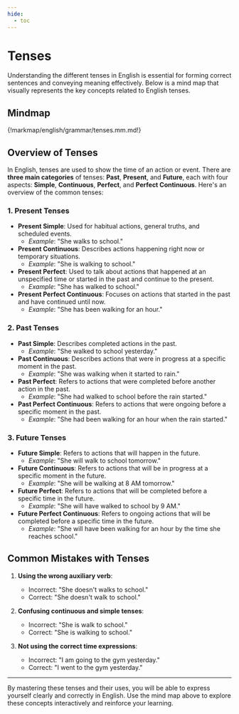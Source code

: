 ```yaml
---
hide:
  - toc
---
```


# Tenses

Understanding the different tenses in English is essential for forming correct sentences and conveying meaning effectively. Below is a mind map that visually represents the key concepts related to English tenses.

## Mindmap

{!markmap/english/grammar/tenses.mm.md!}

## Overview of Tenses

In English, tenses are used to show the time of an action or event. There are **three main categories** of tenses: **Past**, **Present**, and **Future**, each with four aspects: **Simple**, **Continuous**, **Perfect**, and **Perfect Continuous**. Here's an overview of the common tenses:

### 1. **Present Tenses**

- **Present Simple**: Used for habitual actions, general truths, and scheduled events.
  - _Example_: "She walks to school."
- **Present Continuous**: Describes actions happening right now or temporary situations.
  - _Example_: "She is walking to school."
- **Present Perfect**: Used to talk about actions that happened at an unspecified time or started in the past and continue to the present.
  - _Example_: "She has walked to school."
- **Present Perfect Continuous**: Focuses on actions that started in the past and have continued until now.
  - _Example_: "She has been walking for an hour."

### 2. **Past Tenses**

- **Past Simple**: Describes completed actions in the past.
  - _Example_: "She walked to school yesterday."
- **Past Continuous**: Describes actions that were in progress at a specific moment in the past.
  - _Example_: "She was walking when it started to rain."
- **Past Perfect**: Refers to actions that were completed before another action in the past.
  - _Example_: "She had walked to school before the rain started."
- **Past Perfect Continuous**: Refers to actions that were ongoing before a specific moment in the past.
  - _Example_: "She had been walking for an hour when the rain started."

### 3. **Future Tenses**

- **Future Simple**: Refers to actions that will happen in the future.
  - _Example_: "She will walk to school tomorrow."
- **Future Continuous**: Refers to actions that will be in progress at a specific moment in the future.
  - _Example_: "She will be walking at 8 AM tomorrow."
- **Future Perfect**: Refers to actions that will be completed before a specific time in the future.
  - _Example_: "She will have walked to school by 9 AM."
- **Future Perfect Continuous**: Refers to ongoing actions that will be completed before a specific time in the future.
  - _Example_: "She will have been walking for an hour by the time she reaches school."

## Common Mistakes with Tenses

1. **Using the wrong auxiliary verb**:

   - Incorrect: "She doesn't walks to school."
   - Correct: "She doesn't walk to school."

2. **Confusing continuous and simple tenses**:

   - Incorrect: "She is walk to school."
   - Correct: "She is walking to school."

3. **Not using the correct time expressions**:
   - Incorrect: "I am going to the gym yesterday."
   - Correct: "I went to the gym yesterday."

---

By mastering these tenses and their uses, you will be able to express yourself clearly and correctly in English. Use the mind map above to explore these concepts interactively and reinforce your learning.
